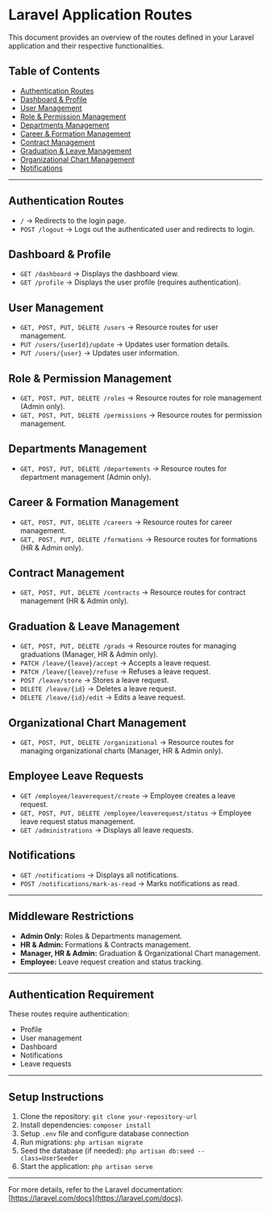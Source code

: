 # Laravel Application Routes

This document provides an overview of the routes defined in your Laravel application and their respective functionalities.

## Table of Contents
- [Authentication Routes](#authentication-routes)
- [Dashboard & Profile](#dashboard--profile)
- [User Management](#user-management)
- [Role & Permission Management](#role--permission-management)
- [Departments Management](#departments-management)
- [Career & Formation Management](#career--formation-management)
- [Contract Management](#contract-management)
- [Graduation & Leave Management](#graduation--leave-management)
- [Organizational Chart Management](#organizational-chart-management)
- [Notifications](#notifications)

---

## Authentication Routes
- `/` → Redirects to the login page.
- `POST /logout` → Logs out the authenticated user and redirects to login.

## Dashboard & Profile
- `GET /dashboard` → Displays the dashboard view.
- `GET /profile` → Displays the user profile (requires authentication).

## User Management
- `GET, POST, PUT, DELETE /users` → Resource routes for user management.
- `PUT /users/{userId}/update` → Updates user formation details.
- `PUT /users/{user}` → Updates user information.

## Role & Permission Management
- `GET, POST, PUT, DELETE /roles` → Resource routes for role management (Admin only).
- `GET, POST, PUT, DELETE /permissions` → Resource routes for permission management.

## Departments Management
- `GET, POST, PUT, DELETE /departements` → Resource routes for department management (Admin only).

## Career & Formation Management
- `GET, POST, PUT, DELETE /careers` → Resource routes for career management.
- `GET, POST, PUT, DELETE /formations` → Resource routes for formations (HR & Admin only).

## Contract Management
- `GET, POST, PUT, DELETE /contracts` → Resource routes for contract management (HR & Admin only).

## Graduation & Leave Management
- `GET, POST, PUT, DELETE /grads` → Resource routes for managing graduations (Manager, HR & Admin only).
- `PATCH /leave/{leave}/accept` → Accepts a leave request.
- `PATCH /leave/{leave}/refuse` → Refuses a leave request.
- `POST /leave/store` → Stores a leave request.
- `DELETE /leave/{id}` → Deletes a leave request.
- `DELETE /leave/{id}/edit` → Edits a leave request.

## Organizational Chart Management
- `GET, POST, PUT, DELETE /organizational` → Resource routes for managing organizational charts (Manager, HR & Admin only).

## Employee Leave Requests
- `GET /employee/leaverequest/create` → Employee creates a leave request.
- `GET, POST, PUT, DELETE /employee/leaverequest/status` → Employee leave request status management.
- `GET /administrations` → Displays all leave requests.

## Notifications
- `GET /notifications` → Displays all notifications.
- `POST /notifications/mark-as-read` → Marks notifications as read.

---

## Middleware Restrictions
- **Admin Only:** Roles & Departments management.
- **HR & Admin:** Formations & Contracts management.
- **Manager, HR & Admin:** Graduation & Organizational Chart management.
- **Employee:** Leave request creation and status tracking.

---

## Authentication Requirement
These routes require authentication:
- Profile
- User management
- Dashboard
- Notifications
- Leave requests

---

## Setup Instructions
1. Clone the repository: `git clone your-repository-url`
2. Install dependencies: `composer install`
3. Setup `.env` file and configure database connection
4. Run migrations: `php artisan migrate`
5. Seed the database (if needed): `php artisan db:seed --class=UserSeeder`
6. Start the application: `php artisan serve`

---

For more details, refer to the Laravel documentation: [https://laravel.com/docs](https://laravel.com/docs).

